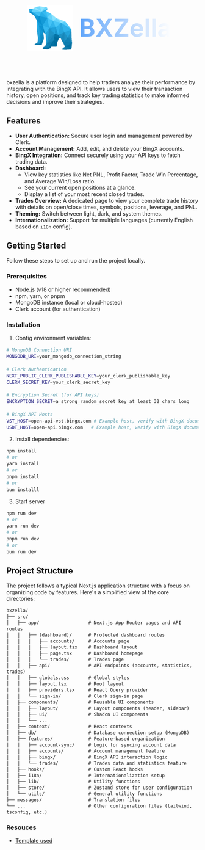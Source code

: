 
<center style="display: flex; justify-content: center;align-items: center; gap: 1rem; margin-bottom: 2rem">
<img src="public/logo.png" width="120" heigth="120" />
    <p
      style="
    font-size: 4rem;
    font-weight: bold;
    background-clip: text;
    -webkit-background-clip: text;
    color: transparent;
    -webkit-text-fill-color: transparent;
    background-image: linear-gradient(to right, #60A5FA, white);
  "
    >BXZella<p>
</center>

bxzella is a platform designed to help traders analyze their performance by integrating with the BingX API. It allows users to view their transaction history, open positions, and track key trading statistics to make informed decisions and improve their strategies.

## Features

- **User Authentication:** Secure user login and management powered by Clerk.
- **Account Management:** Add, edit, and delete your BingX accounts.
- **BingX Integration:** Connect securely using your API keys to fetch trading data.
- **Dashboard:**
    - View key statistics like Net PNL, Profit Factor, Trade Win Percentage, and Average Win/Loss ratio.
    - See your current open positions at a glance.
    - Display a list of your most recent closed trades.
- **Trades Overview:** A dedicated page to view your complete trade history with details on open/close times, symbols, positions, leverage, and PNL.
- **Theming:** Switch between light, dark, and system themes.
- **Internationalization:** Support for multiple languages (currently English based on `i18n` config).


## Getting Started

Follow these steps to set up and run the project locally.

### Prerequisites

- Node.js (v18 or higher recommended)
- npm, yarn, or pnpm
- MongoDB instance (local or cloud-hosted)
- Clerk account (for authentication)

### Installation
1. Config environment variables:
```bash
# MongoDB Connection URI
MONGODB_URI=your_mongodb_connection_string

# Clerk Authentication
NEXT_PUBLIC_CLERK_PUBLISHABLE_KEY=your_clerk_publishable_key
CLERK_SECRET_KEY=your_clerk_secret_key

# Encryption Secret (for API keys)
ENCRYPTION_SECRET=a_strong_random_secret_key_at_least_32_chars_long

# BingX API Hosts
VST_HOST=open-api-vst.bingx.com # Example host, verify with BingX documentation
USDT_HOST=open-api.bingx.com   # Example host, verify with BingX documentation

```
2. Install dependencies:
```bash
npm install
# or
yarn install
# or
pnpm install
# or
bun installl
```
3. Start server
```bash
npm run dev
# or
yarn run dev
# or
pnpm run dev
# or
bun run dev
```

## Project Structure

The project follows a typical Next.js application structure with a focus on organizing code by features. Here's a simplified view of the core directories:

```
bxzella/
├── src/
│   ├── app/                  # Next.js App Router pages and API routes
│   │   ├── (dashboard)/      # Protected dashboard routes
│   │   │   ├── accounts/     # Accounts page
│   │   │   ├── layout.tsx    # Dashboard layout
│   │   │   ├── page.tsx      # Dashboard homepage
│   │   │   └── trades/       # Trades page
│   │   ├── api/              # API endpoints (accounts, statistics, trades)
│   │   ├── globals.css       # Global styles
│   │   ├── layout.tsx        # Root layout
│   │   ├── providers.tsx     # React Query provider
│   │   └── sign-in/          # Clerk sign-in page
│   ├── components/           # Reusable UI components
│   │   ├── layout/           # Layout components (header, sidebar)
│   │   ├── ui/               # Shadcn UI components
│   │   └── ...
│   ├── context/              # React contexts
│   ├── db/                   # Database connection setup (MongoDB)
│   ├── features/             # Feature-based organization
│   │   ├── account-sync/     # Logic for syncing account data
│   │   ├── accounts/         # Account management feature
│   │   ├── bingx/            # BingX API interaction logic
│   │   └── trades/           # Trades data and statistics feature
│   ├── hooks/                # Custom React hooks
│   ├── i18n/                 # Internationalization setup
│   ├── lib/                  # Utility functions
│   ├── store/                # Zustand store for user configuration
│   └── utils/                # General utility functions
├── messages/                 # Translation files
└── ...                       # Other configuration files (tailwind, tsconfig, etc.)
```

### Resouces
- [Template used](https://github.com/satnaing/shadcn-admin)
